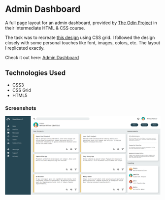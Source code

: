 # Admin Dashboard

A full page layout for an admin dashboard, provided by [The Odin Project](https://www.theodinproject.com/lessons/intermediate-html-and-css-admin-dashboard) in their Intermediate HTML & CSS course. 

The task was to recreate [this design](https://cdn.statically.io/gh/TheOdinProject/curriculum/main/html_css/grid-lessons/project-dashboard/dashboard-project.png) using CSS grid. I followed the design closely with some personal touches like font, images, colors, etc. The layout I replicated exactly.

Check it out here: [Admin Dashboard](https://technikka.github.io/AdminDashboard/)


## Technologies Used

* CSS3
* CSS Grid
* HTML5



### Screenshots

<img src="screenshot.png" title="screenshot of admin dashboard layout" alt="screenshot of admin dashboard layout" width="600px">
